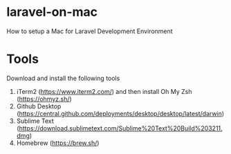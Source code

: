 # laravel-on-mac
How to setup a Mac for Laravel Development Environment

# Tools
Download and install the following tools
1. iTerm2 (https://www.iterm2.com/) and then install Oh My Zsh (https://ohmyz.sh/)
2. Github Desktop (https://central.github.com/deployments/desktop/desktop/latest/darwin)
3. Sublime Text (https://download.sublimetext.com/Sublime%20Text%20Build%203211.dmg)
4. Homebrew (https://brew.sh/)

